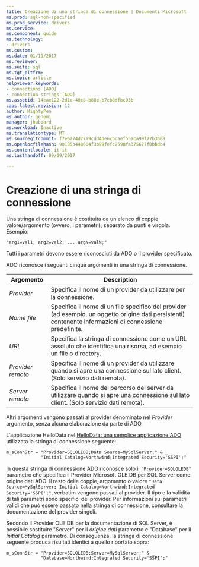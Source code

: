 ```yaml
---
title: Creazione di una stringa di connessione | Documenti Microsoft
ms.prod: sql-non-specified
ms.prod_service: drivers
ms.service: 
ms.component: guide
ms.technology:
- drivers
ms.custom: 
ms.date: 01/19/2017
ms.reviewer: 
ms.suite: sql
ms.tgt_pltfrm: 
ms.topic: article
helpviewer_keywords:
- connections [ADO]
- connection strings [ADO]
ms.assetid: 14eae122-2d1e-40c8-b88e-b7cb8dfbc93b
caps.latest.revision: 12
author: MightyPen
ms.author: genemi
manager: jhubbard
ms.workload: Inactive
ms.translationtype: MT
ms.sourcegitcommit: f7e6274d77a9cdd4de6cbcaef559ca99f77b3608
ms.openlocfilehash: 90105b448604f3b99fefc2598fa375677f0bbdb4
ms.contentlocale: it-it
ms.lasthandoff: 09/09/2017

---
```

# <a name="creating-a-connection-string"></a>Creazione di una stringa di connessione
Una stringa di connessione è costituita da un elenco di coppie valore/argomento (ovvero, i parametri), separato da punti e virgola. Esempio:  
  
```  
"arg1=val1; arg2=val2; ... argN=valN;"  
```  
  
 Tutti i parametri devono essere riconosciuti da ADO o il provider specificato.  
  
 ADO riconosce i seguenti cinque argomenti in una stringa di connessione.  
  
|Argomento|Description|  
|--------------|-----------------|  
|*Provider*|Specifica il nome di un provider da utilizzare per la connessione.|  
|*Nome file*|Specifica il nome di un file specifico del provider (ad esempio, un oggetto origine dati persistenti) contenente informazioni di connessione predefinite.|  
|*URL*|Specifica la stringa di connessione come un URL assoluto che identifica una risorsa, ad esempio un file o directory.|  
|*Provider remoto*|Specifica il nome di un provider da utilizzare quando si apre una connessione sul lato client. (Solo servizio dati remota).|  
|*Server remoto*|Specifica il nome del percorso del server da utilizzare quando si apre una connessione sul lato client. (Solo servizio dati remota).|  
  
 Altri argomenti vengono passati al provider denominato nel *Provider* argomento, senza alcuna elaborazione da parte di ADO.  
  
 L'applicazione HelloData nel [HelloData: una semplice applicazione ADO](../../../ado/guide/data/hellodata-a-simple-ado-application.md) utilizzata la stringa di connessione seguente:  
  
```  
m_sConnStr = "Provider=SQLOLEDB;Data Source=MySqlServer;" & _  
             "Initial Catalog=Northwind;Integrated Security='SSPI';"  
```  
  
 In questa stringa di connessione ADO riconosce solo il `"Provider=SQLOLEDB"` parametro che specifica il Provider Microsoft OLE DB per SQL Server come origine dati ADO. Il resto delle coppie, argomento o valore `"Data Source=MySqlServer; Initial Catalog=Northwind;Integrated Security='SSPI';"`, verbatim vengono passati al provider. Il tipo e la validità di tali parametri sono specifici del provider. Per informazioni sui parametri validi che può essere passato nella stringa di connessione, consultare la documentazione del provider singoli.  
  
 Secondo il Provider OLE DB per la documentazione di SQL Server, è possibile sostituire "Server" per il *origine dati* parametro e "Database" per il *Initial Catalog* parametro. Di conseguenza, la stringa di connessione seguente produca risultati identici a quello riportato sopra:  
  
```  
m_sConnStr = "Provider=SQLOLEDB;Server=MySqlServer;" & _  
             "Database=Northwind;Integrated Security='SSPI';"  
```

